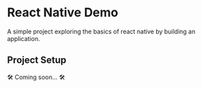 # React Native Demo

A simple project exploring the basics of react native by building an application.


## Project Setup

🛠 Coming soon... 🛠